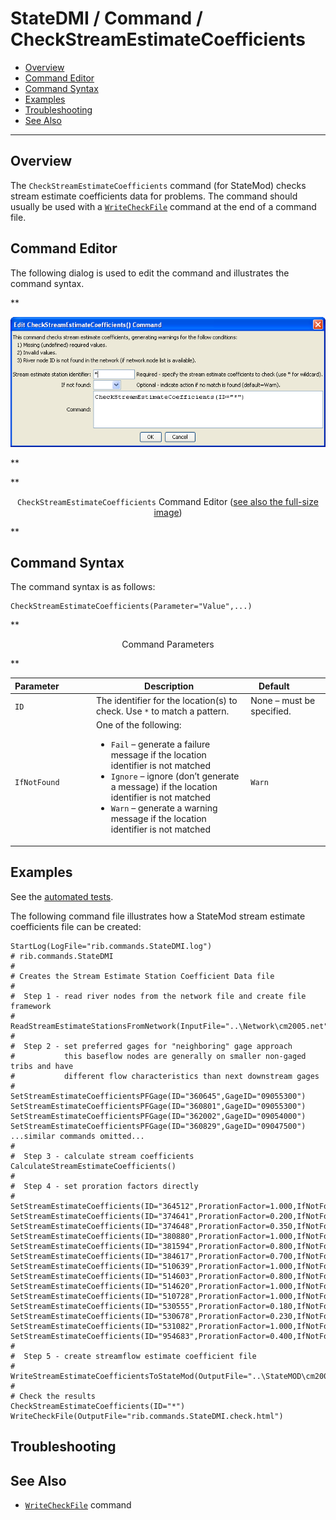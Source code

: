 # StateDMI / Command / CheckStreamEstimateCoefficients #

* [Overview](#overview)
* [Command Editor](#command-editor)
* [Command Syntax](#command-syntax)
* [Examples](#examples)
* [Troubleshooting](#troubleshooting)
* [See Also](#see-also)

-------------------------

## Overview ##

The `CheckStreamEstimateCoefficients` command (for StateMod)
checks stream estimate coefficients data for problems.  The command should usually be used with a
[`WriteCheckFile`](../WriteCheckFile/WriteCheckFile.md) command at the end of a command file.

## Command Editor ##

The following dialog is used to edit the command and illustrates the command syntax.

**<p style="text-align: center;">
![CheckStreamEstimateCoefficients](CheckStreamEstimateCoefficients.png)
</p>**

**<p style="text-align: center;">
`CheckStreamEstimateCoefficients` Command Editor (<a href="../CheckStreamEstimateCoefficients.png">see also the full-size image</a>)
</p>**

## Command Syntax ##

The command syntax is as follows:

```text
CheckStreamEstimateCoefficients(Parameter="Value",...)
```
**<p style="text-align: center;">
Command Parameters
</p>**

| **Parameter**&nbsp;&nbsp;&nbsp;&nbsp;&nbsp;&nbsp;&nbsp;&nbsp;&nbsp;&nbsp;&nbsp;&nbsp; | **Description** | **Default**&nbsp;&nbsp;&nbsp;&nbsp;&nbsp;&nbsp;&nbsp;&nbsp;&nbsp;&nbsp; |
| --------------|-----------------|----------------- |
| `ID` | The identifier for the location(s) to check.  Use `*` to match a pattern. | None – must be specified. |
| `IfNotFound` | One of the following:<ul><li>`Fail` – generate a failure message if the location identifier is not matched</li><li>`Ignore` – ignore (don’t generate a message) if the location identifier is not matched</li><li>`Warn` – generate a warning message if the location identifier is not matched</li></ul> | `Warn` |

## Examples ##

See the [automated tests](https://github.com/OpenCDSS/cdss-app-statedmi-test/tree/master/test/regression/commands/CheckStreamEstimateCoefficients).

The following command file illustrates how a StateMod stream estimate coefficients file can be created:

```
StartLog(LogFile="rib.commands.StateDMI.log")
# rib.commands.StateDMI
#
# Creates the Stream Estimate Station Coefficient Data file
#
#  Step 1 - read river nodes from the network file and create file framework
#
ReadStreamEstimateStationsFromNetwork(InputFile="..\Network\cm2005.net")
#
#  Step 2 - set preferred gages for "neighboring" gage approach
#           this baseflow nodes are generally on smaller non-gaged tribs and have
#           different flow characteristics than next downstream gages
#
SetStreamEstimateCoefficientsPFGage(ID="360645",GageID="09055300")
SetStreamEstimateCoefficientsPFGage(ID="360801",GageID="09055300")
SetStreamEstimateCoefficientsPFGage(ID="362002",GageID="09054000")
SetStreamEstimateCoefficientsPFGage(ID="360829",GageID="09047500")
...similar commands omitted...
#
#  Step 3 - calculate stream coefficients
CalculateStreamEstimateCoefficients()
#
#  Step 4 - set proration factors directly
#
SetStreamEstimateCoefficients(ID="364512",ProrationFactor=1.000,IfNotFound=Warn)
SetStreamEstimateCoefficients(ID="374641",ProrationFactor=0.200,IfNotFound=Warn)
SetStreamEstimateCoefficients(ID="374648",ProrationFactor=0.350,IfNotFound=Warn)
SetStreamEstimateCoefficients(ID="380880",ProrationFactor=1.000,IfNotFound=Warn)
SetStreamEstimateCoefficients(ID="381594",ProrationFactor=0.800,IfNotFound=Warn)
SetStreamEstimateCoefficients(ID="384617",ProrationFactor=0.700,IfNotFound=Warn)
SetStreamEstimateCoefficients(ID="510639",ProrationFactor=1.000,IfNotFound=Warn)
SetStreamEstimateCoefficients(ID="514603",ProrationFactor=0.800,IfNotFound=Warn)
SetStreamEstimateCoefficients(ID="514620",ProrationFactor=1.000,IfNotFound=Warn)
SetStreamEstimateCoefficients(ID="510728",ProrationFactor=1.000,IfNotFound=Warn)
SetStreamEstimateCoefficients(ID="530555",ProrationFactor=0.180,IfNotFound=Warn)
SetStreamEstimateCoefficients(ID="530678",ProrationFactor=0.230,IfNotFound=Warn)
SetStreamEstimateCoefficients(ID="531082",ProrationFactor=1.000,IfNotFound=Warn)
SetStreamEstimateCoefficients(ID="954683",ProrationFactor=0.400,IfNotFound=Warn)
#
#  Step 5 - create streamflow estimate coefficient file
#
WriteStreamEstimateCoefficientsToStateMod(OutputFile="..\StateMOD\cm2005.rib")
#
# Check the results
CheckStreamEstimateCoefficients(ID="*")
WriteCheckFile(OutputFile="rib.commands.StateDMI.check.html")
```

## Troubleshooting ##

## See Also ##

* [`WriteCheckFile`](../WriteCheckFile/WriteCheckFile.md) command

